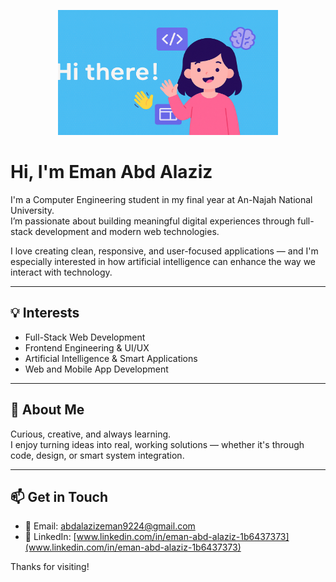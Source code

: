 <p align="center">
<img src="hi.png" alt="Welcome Banner" width="70%" height="200px" />
</p>


# Hi, I'm Eman Abd Alaziz

I'm a Computer Engineering student in my final year at An-Najah National University.  
I’m passionate about building meaningful digital experiences through full-stack development and modern web technologies.

I love creating clean, responsive, and user-focused applications — and I'm especially interested in how artificial intelligence can enhance the way we interact with technology.

---

## 💡 Interests
- Full-Stack Web Development  
- Frontend Engineering & UI/UX  
- Artificial Intelligence & Smart Applications  
- Web and Mobile App Development

---

## 🧕 About Me
Curious, creative, and always learning.  
I enjoy turning ideas into real, working solutions — whether it's through code, design, or smart system integration.

---

## 📫 Get in Touch
- 📧 Email: [abdalazizeman9224@gmail.com](abdalazizeman9224@gmail.com)  
- 💼 LinkedIn: [www.linkedin.com/in/eman-abd-alaziz-1b6437373](www.linkedin.com/in/eman-abd-alaziz-1b6437373)  

Thanks for visiting!
